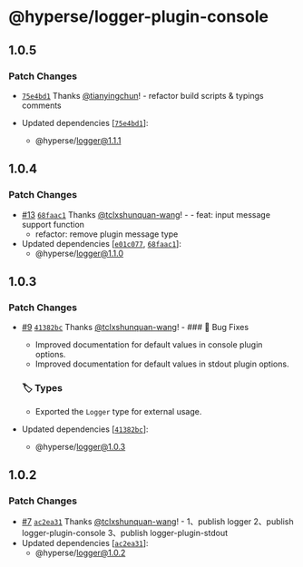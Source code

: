 # @hyperse/logger-plugin-console

## 1.0.5

### Patch Changes

- [`75e4bd1`](https://github.com/hyperse-io/logger/commit/75e4bd1f50e46abab0efd776f430c3957cb43b72) Thanks [@tianyingchun](https://github.com/tianyingchun)! - refactor build scripts & typings comments

- Updated dependencies [[`75e4bd1`](https://github.com/hyperse-io/logger/commit/75e4bd1f50e46abab0efd776f430c3957cb43b72)]:
  - @hyperse/logger@1.1.1

## 1.0.4

### Patch Changes

- [#13](https://github.com/hyperse-io/logger/pull/13) [`68faac1`](https://github.com/hyperse-io/logger/commit/68faac1bc3912e4fafb4090049b6cf605fea204d) Thanks [@tclxshunquan-wang](https://github.com/tclxshunquan-wang)! - - feat: input message support function
  - refactor: remove plugin message type
- Updated dependencies [[`e01c077`](https://github.com/hyperse-io/logger/commit/e01c0774872797469d1598833de89ac200adce36), [`68faac1`](https://github.com/hyperse-io/logger/commit/68faac1bc3912e4fafb4090049b6cf605fea204d)]:
  - @hyperse/logger@1.1.0

## 1.0.3

### Patch Changes

- [#9](https://github.com/hyperse-io/logger/pull/9) [`41382bc`](https://github.com/hyperse-io/logger/commit/41382bcb40f02b81aaf1bb6131b152ec5c95c9ec) Thanks [@tclxshunquan-wang](https://github.com/tclxshunquan-wang)! - ### 🐛 Bug Fixes
  - Improved documentation for default values in console plugin options.
  - Improved documentation for default values in stdout plugin options.

  ### 🏷️ Types
  - Exported the `Logger` type for external usage.

- Updated dependencies [[`41382bc`](https://github.com/hyperse-io/logger/commit/41382bcb40f02b81aaf1bb6131b152ec5c95c9ec)]:
  - @hyperse/logger@1.0.3

## 1.0.2

### Patch Changes

- [#7](https://github.com/hyperse-io/logger/pull/7) [`ac2ea31`](https://github.com/hyperse-io/logger/commit/ac2ea31fd28ac66e8da22d5b7eb76c86833e2bba) Thanks [@tclxshunquan-wang](https://github.com/tclxshunquan-wang)! - 1、publish logger
  2、publish logger-plugin-console
  3、publish logger-plugin-stdout
- Updated dependencies [[`ac2ea31`](https://github.com/hyperse-io/logger/commit/ac2ea31fd28ac66e8da22d5b7eb76c86833e2bba)]:
  - @hyperse/logger@1.0.2
